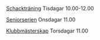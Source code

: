 [Schackträning](Schackträning.html) Tisdagar 10.00-12.00

[Seniorserien](Seniorserien.html) Onsdagar 11.00 

[Klubbmästerskap](Klubbmästerskap.html) Torsdagar 11.00 
